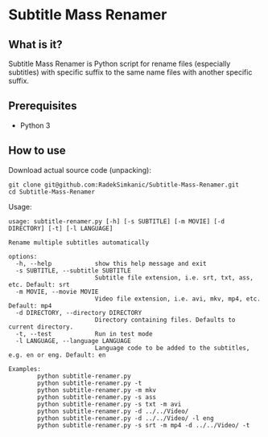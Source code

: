 # Subtitle Mass Renamer

## What is it?
Subtitle Mass Renamer is Python script for rename files (especially subtitles) with specific suffix to the same name files with another specific suffix.

## Prerequisites
- Python 3

## How to use
Download actual source code (unpacking):
```
git clone git@github.com:RadekSimkanic/Subtitle-Mass-Renamer.git
cd Subtitle-Mass-Renamer
```
Usage:
```
usage: subtitle-renamer.py [-h] [-s SUBTITLE] [-m MOVIE] [-d DIRECTORY] [-t] [-l LANGUAGE]

Rename multiple subtitles automatically

options:
  -h, --help            show this help message and exit
  -s SUBTITLE, --subtitle SUBTITLE
                        Subtitle file extension, i.e. srt, txt, ass, etc. Default: srt
  -m MOVIE, --movie MOVIE
                        Video file extension, i.e. avi, mkv, mp4, etc. Default: mp4
  -d DIRECTORY, --directory DIRECTORY
                        Directory containing files. Defaults to current directory.
  -t, --test            Run in test mode
  -l LANGUAGE, --language LANGUAGE
                        Language code to be added to the subtitles, e.g. en or eng. Default: en

Examples:
        python subtitle-renamer.py
        python subtitle-renamer.py -t
        python subtitle-renamer.py -m mkv
        python subtitle-renamer.py -s ass
        python subtitle-renamer.py -s txt -m avi
        python subtitle-renamer.py -d ../../Video/
        python subtitle-renamer.py -d ../../Video/ -l eng
        python subtitle-renamer.py -s srt -m mp4 -d ../../Video/ -t
```
